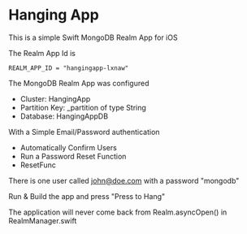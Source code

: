 # Hanging App

This is a simple Swift MongoDB Realm App for iOS 

The Realm App Id is 

```
REALM_APP_ID = "hangingapp-lxnaw"
```

The MongoDB Realm App was configured 

* Cluster: HangingApp
* Partition Key: _partition of type String
* Database: HangingAppDB

With a Simple Email/Password authentication

* Automatically Confirm Users
* Run a Password Reset Function
* ResetFunc

There is one user called john@doe.com with a password "mongodb"

Run & Build the app and press "Press to Hang"

The application will never come back from Realm.asyncOpen() in RealmManager.swift